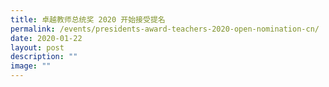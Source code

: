 ```yaml
---
title: 卓越教师总统奖 2020 开始接受提名
permalink: /events/presidents-award-teachers-2020-open-nomination-cn/
date: 2020-01-22
layout: post
description: ""
image: ""
---
```

